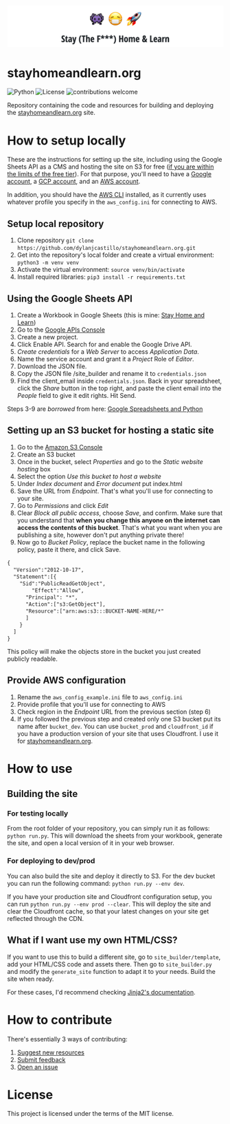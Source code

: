 ![](stayhomeandlearn_banner.png)
# stayhomeandlearn.org
![Python](https://img.shields.io/badge/Python-v3.7.1-brightgreen) ![License](https://img.shields.io/badge/license-MIT-blue) ![contributions welcome](https://img.shields.io/badge/contributions-welcome-brightgreen.svg?style=flat)

Repository containing the code and resources for building and deploying the [stayhomeandlearn.org](https://stayhomeandlearn.org) site.

# How to setup locally

These are the instructions for setting up the site, including using the Google Sheets API as a CMS and hosting the site on S3 for free ([if you are within the limits of the free tier](https://aws.amazon.com/free/?all-free-tier.sort-by=item.additionalFields.SortRank&all-free-tier.sort-order=asc)).
For that purpose, you'll need to have a [Google account](https://myaccount.google.com/), a [GCP account](https://cloud.google.com/), and an [AWS account](https://aws.amazon.com/free/). 

In addition, you should have the [AWS CLI](https://docs.aws.amazon.com/cli/latest/userguide/install-cliv2.html) installed, as it currently uses whatever profile you specify in the `aws_config.ini` for connecting to AWS.

## Setup local repository
1. Clone repository `git clone https://github.com/dylanjcastillo/stayhomeandlearn.org.git`
2. Get into the repository's local folder and create a virtual environment: `python3 -m venv venv`
3. Activate the virtual environment: `source venv/bin/activate`
4. Install required libraries: `pip3 install -r requirements.txt`

## Using the Google Sheets API
1. Create a Workbook in Google Sheets (this is mine: [Stay Home and Learn](https://docs.google.com/spreadsheets/d/1RiPaFQHyDr1-jmefeenK3TAnn9MShQQBhD6fZV0LgGM/edit?usp=sharing))
2. Go to the [Google APIs Console](https://console.developers.google.com/)
3. Create a new project.
4. Click Enable API. Search for and enable the Google Drive API.
5. *Create credentials* for a *Web Server* to access *Application Data*.
6. Name the service account and grant it a *Project* Role of *Editor*.
7. Download the JSON file.
8. Copy the JSON file <REPO>/site_builder and rename it to `credentials.json`
9. Find the client_email inside `credentials.json`. Back in your spreadsheet, click the *Share* button in the top right, and paste the client email into the *People* field to give it edit rights. Hit Send. 

Steps 3-9 are *borrowed* from here: [Google Spreadsheets and Python](https://www.twilio.com/blog/2017/02/an-easy-way-to-read-and-write-to-a-google-spreadsheet-in-python.html)

## Setting up an S3 bucket for hosting a static site 

1. Go to the [Amazon S3 Console](https://console.aws.amazon.com/s3) 
2. Create an S3 bucket
3. Once in the bucket, select *Properties* and go to the *Static website hosting* box
4. Select the option *Use this bucket to host a website*
5. Under *Index document* and *Error document* put index.html
6. Save the URL from *Endpoint*. That's what you'll use for connecting to your site.
7. Go to *Permissions* and click *Edit*
8. Clear *Block all public access*, choose *Save*, and confirm. Make sure that you understand that **when you change this anyone on the internet can access the contents of this bucket**. That's what you want when you are publishing a site, however don't put anything private there!
9. Now go to *Bucket Policy*, replace the bucket name in the following policy, paste it there, and click Save. 
```json5
{
  "Version":"2012-10-17",
  "Statement":[{
	"Sid":"PublicReadGetObject",
        "Effect":"Allow",
	  "Principal": "*",
      "Action":["s3:GetObject"],
      "Resource":["arn:aws:s3:::BUCKET-NAME-HERE/*"
      ]
    }
  ]
}
```
This policy will make the objects store in the bucket you just created publicly readable.

## Provide AWS configuration 
1. Rename the `aws_config_example.ini` file to `aws_config.ini`
2. Provide profile that you'll use for connecting to AWS
3. Check region in the *Endpoint* URL from the previous section (step 6)  
4. If you followed the previous step and created only one S3 bucket put its name after `bucket_dev`. You can use `bucket_prod` and `cloudfront_id` if you have a production version of your site that uses Cloudfront. I use it for [stayhomeandlearn.org](https://stayhomeandlearn.org).

# How to use

## Building the site

### For testing locally

From the root folder of your repository, you can simply run it as follows: `python run.py`. This will download the sheets from your workbook, generate the site, and open a local version of it in your web browser.

### For deploying to dev/prod

You can also build the site and deploy it directly to S3. For the dev bucket you can run the following command: `python run.py --env dev`.

If you have your production site and Cloudfront configuration setup, you can run `python run.py --env prod --clear`. This will deploy the site and clear the Cloudfront cache, so that your latest changes on your site get reflected through the CDN.

## What if I want use my own HTML/CSS?

If you want to use this to build a different site, go to `site_builder/template`, add your HTML/CSS code and assets there. Then go to `site_builder.py` and modify the `generate_site` function to adapt it to your needs. Build the site when ready.

For these cases, I'd recommend checking [Jinja2's documentation](https://jinja.palletsprojects.com/en/2.11.x/).

# How to contribute

There's essentially 3 ways of contributing:

1. [Suggest new resources](https://docs.google.com/forms/d/e/1FAIpQLSf6qLcvJGWS3VltKV99sO0KhBxmWxb0sdIpVu93OolL42s7rQ/viewform?usp=sf_link)
2. [Submit feedback](https://docs.google.com/forms/d/e/1FAIpQLSfd4IFQ0xgFnbF04EvPjsN5fuwOj95v1rN6X2ftpu3drTXOiQ/viewform?usp=sf_link)
3. [Open an issue](https://github.com/dylanjcastillo/stayhomeandlearn.org/issues/new/choose)

# License

This project is licensed under the terms of the MIT license.
